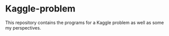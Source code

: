 # Kaggle-problem
This repository contains the programs for a Kaggle problem as well as some my perspectives.
